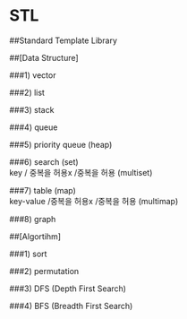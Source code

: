 # STL
##Standard Template Library

##[Data Structure]  

###1) vector

###2) list

###3) stack

###4) queue

###5) priority queue (heap)

###6) search (set)  
key / 중복을 허용x /중복을 허용 (multiset)

###7) table (map)   
key-value /중복을 허용x /중복을 허용 (multimap)

###8) graph

##[Algortihm]  

###1) sort

###2) permutation

###3) DFS (Depth First Search)  

###4) BFS (Breadth First Search)  


